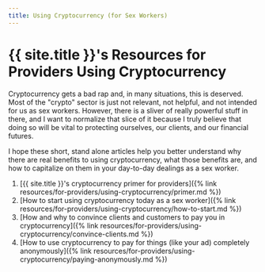 ```yaml
---
title: Using Cryptocurrency (for Sex Workers)
---
```


# {{ site.title }}'s Resources for Providers Using Cryptocurrency

Cryptocurrency gets a bad rap and, in many situations, this is deserved. Most of the "crypto" sector is just not relevant, not helpful, and not intended for us as sex workers. However, there is a sliver of really powerful stuff in there, and I want to normalize that slice of it because I truly believe that doing so will be vital to protecting ourselves, our clients, and our financial futures.

I hope these short, stand alone articles help you better understand why there are real benefits to using cryptocurrency, what those benefits are, and how to capitalize on them in your day-to-day dealings as a sex worker.

1. [{{ site.title }}'s cryptocurrency primer for providers]({% link resources/for-providers/using-cryptocurrency/primer.md %})
1. [How to start using cryptocurrency today as a sex worker]({% link resources/for-providers/using-cryptocurrency/how-to-start.md %})
1. [How and why to convince clients and customers to pay you in cryptocurrency]({% link resources/for-providers/using-cryptocurrency/convince-clients.md %})
1. [How to use cryptocurrency to pay for things (like your ad) completely anonymously]({% link resources/for-providers/using-cryptocurrency/paying-anonymously.md %})
